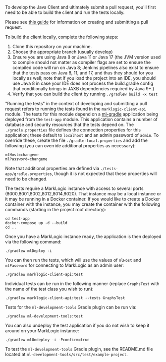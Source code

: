 To develop the Java Client and ultimately submit a pull request, you'll first need to be able to build the client and 
run the tests locally. 

Please see [this guide](.github/CONTRIBUTING.md) for information on creating and submitting a pull request.

To build the client locally, complete the following steps:

1. Clone this repository on your machine.
2. Choose the appropriate branch (usually develop)
3. Ensure you are using Java 8 or Java 11 or Java 17 (the JVM version used to compile should not matter as compiler flags
are set to ensure the compiled code will run on Java 8; Jenkins pipelines also exist to ensure that the tests pass on
Java 8, 11, and 17, and thus they should for you locally as well; note that if you load the project into an IDE, you
should use Java 8 in case your IDE does not process the build.gradle config that conditionally brings in JAXB dependencies
required by Java 9+.)
4. Verify that you can build the client by running `./gradlew build -x test`

"Running the tests" in the context of developing and submitting a pull request refers to running the tests found
in the `marklogic-client-api` module. The tests for this module depend on a 
[ml-gradle](https://github.com/marklogic-community/ml-gradle) application being deployed from the `test-app` module.
This application contains a number of database and security resources that the tests depend on.
The `./gradle.properties` file defines the connection properties for this application; these default
to `localhost` and an admin password of `admin`. To override these, create the file `./gradle-local.properties`
and add the following (you can override additional properties as necessary):

    mlHost=changeme
    mlPassword=changeme

Note that additional properties are defined via `./tests-app/gradle.properties`, though it is not expected that these
properties will need to be changed.

The tests require a MarkLogic instance with access to several ports (8000,8001,8002,8012,8014,8020). That instance may
be a local instance or it may be running in a Docker container. If you would like to create a Docker container with the
instance, you may create the container with the following commands (starting in the project root directory):

```
cd test-app
docker-compose up -d --build
cd ..
```

Once you have a MarkLogic instance ready, the application is then deployed via the following command:

    ./gradlew mlDeploy -i

You can then run the tests, which will use the values of `mlHost` and `mlPassword` for connecting to MarkLogic as an
admin user:

    ./gradlew marklogic-client-api:test

Individual tests can be run in the following manner (replace `GraphsTest` with the name of the test class you wish to run):

    ./gradlew marklogic-client-api:test --tests GraphsTest

Tests for the `ml-development-tools` Gradle plugin can be run via:

    ./gradlew ml-development-tools:test

You can also undeploy the test application if you do not wish to keep it around on your MarkLogic instance:

    ./gradlew mlUndeploy -i -Pconfirm=true

To test the `ml-development-tools` Gradle plugin, see the README.md file located at 
`ml-development-tools/src/test/example-project`.
